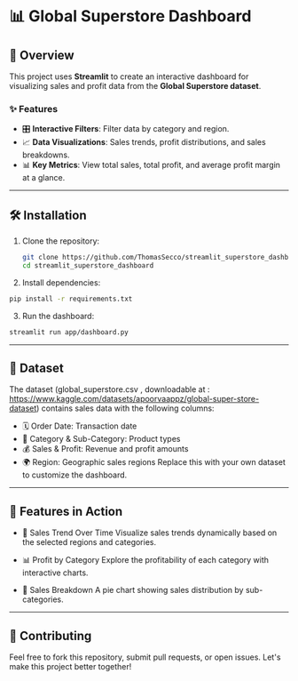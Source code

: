 # 📊 Global Superstore Dashboard

## 🚀 Overview

This project uses **Streamlit** to create an interactive dashboard for visualizing sales and profit data from the **Global Superstore dataset**.

### ✨ Features

- 🎛️ **Interactive Filters**: Filter data by category and region.
- 📈 **Data Visualizations**: Sales trends, profit distributions, and sales breakdowns.
- 📊 **Key Metrics**: View total sales, total profit, and average profit margin at a glance.

---

## 🛠️ Installation

1. Clone the repository:
   ```bash
   git clone https://github.com/ThomasSecco/streamlit_superstore_dashboard.git
   cd streamlit_superstore_dashboard
    ```

2. Install dependencies:

```bash
pip install -r requirements.txt
```

3. Run the dashboard:

```bash
streamlit run app/dashboard.py
```

---

## 📂 Dataset
The dataset (global_superstore.csv , downloadable at : https://www.kaggle.com/datasets/apoorvaappz/global-super-store-dataset) contains sales data with the following columns:

- 🗓️ Order Date: Transaction date
- 🛒 Category & Sub-Category: Product types
- 💰 Sales & Profit: Revenue and profit amounts
- 🌍 Region: Geographic sales regions
Replace this with your own dataset to customize the dashboard.

---

## 🎉 Features in Action
- 📅 Sales Trend Over Time
Visualize sales trends dynamically based on the selected regions and categories.

- 📊 Profit by Category
Explore the profitability of each category with interactive charts.

- 🍰 Sales Breakdown
A pie chart showing sales distribution by sub-categories.

--- 

## 🤝 Contributing
Feel free to fork this repository, submit pull requests, or open issues. Let's make this project better together!
